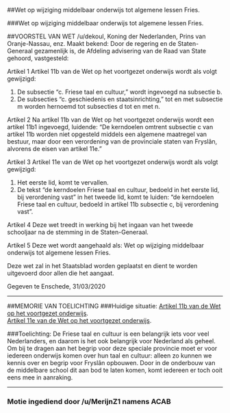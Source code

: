 ##Wet op wijziging middelbaar onderwijs tot algemene lessen Fries. 
 
###Wet op wijziging middelbaar onderwijs tot algemene lessen Fries.

##VOORSTEL VAN WET
/u/dekoul, Koning der Nederlanden, Prins van Oranje-Nassau, enz. Maakt bekend: 
Door de regering en de Staten-Generaal gezamenlijk is, de Afdeling advisering van de Raad van State gehoord, vastgesteld:

Artikel 1
Artikel 11b van de Wet op het voortgezet onderwijs wordt als volgt gewijzigd:
1. De subsectie “c. Friese taal en cultuur,” wordt ingevoegd na subsectie b.
2. De subsecties “c. geschiedenis en staatsinrichting,” tot en met subsectie m worden hernoemd tot subsecties d tot en met n.

Artikel 2
Na artikel 11b van de Wet op het voortgezet onderwijs wordt een artikel 11b1 ingevoegd, luidende:
“De kerndoelen omtrent subsectie c van artikel 11b worden niet opgesteld middels een algemene maatregel van bestuur, maar door een verordening van de provinciale staten van Fryslân, alvorens de eisen van artikel 11e.”

Artikel 3
Artikel 11e van de Wet op het voortgezet onderwijs wordt als volgt gewijzigd:
1. Het eerste lid, komt te vervallen.
2. De tekst “de kerndoelen Friese taal en cultuur, bedoeld in het eerste lid, bij verordening vast” in het tweede lid, komt te luiden:
    “de kerndoelen Friese taal en cultuur, bedoeld in artikel 11b subsectie c, bij verordening vast”.

Artikel 4
Deze wet treedt in werking bij het ingaan van het tweede schooljaar na de stemming in de Staten-Generaal.

Artikel 5
Deze wet wordt aangehaald als: Wet op wijziging middelbaar onderwijs tot algemene lessen Fries.

Deze wet zal in het Staatsblad worden geplaatst en dient te worden uitgevoerd door allen die het aangaat.

Gegeven te Enschede, 31/03/2020

---
##MEMORIE VAN TOELICHTING
###Huidige situatie:
[Artikel 11b van de Wet op het voortgezet onderwijs](https://wetten.overheid.nl/BWBR0002399/2020-03-05#TiteldeelII_AfdelingI_HoofdstukI_Paragraaf1_Artikel11b).  
[Artikel 11e van de Wet op het voortgezet onderwijs](https://wetten.overheid.nl/BWBR0002399/2020-03-05#TiteldeelII_AfdelingI_HoofdstukI_Paragraaf1_Artikel11e).  

###Toelichting:
De Friese taal en cultuur is een belangrijk iets voor veel Nederlanders, en daarom is het ook belangrijk voor Nederland als geheel. Om bij te dragen aan het begrip voor deze speciale provincie moet er voor iedereen onderwijs komen over hun taal en cultuur: alleen zo kunnen we kennis over en begrip voor Fryslân opbouwen. Door in de onderbouw van de middelbare school dit aan bod te laten komen, komt iedereen er toch ooit eens mee in aanraking. 

--- 
### Motie ingediend door /u/MerijnZ1 namens ACAB